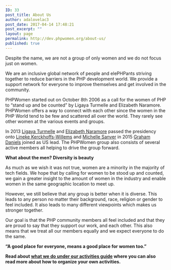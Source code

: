 ```yaml
---
ID: 33
post_title: About Us
author: adalovelac3
post_date: 2017-04-14 17:48:21
post_excerpt: ""
layout: page
permalink: http://dev.phpwomen.org/about-us/
published: true
---
```

<span style="font-weight: 400;">Despite the name, we are not a group of only women and we do not focus just on women.</span>

<span style="font-weight: 400;">We are an inclusive global network of people and elePHPants striving together to reduce barriers in the PHP development world. We provide a support network for everyone to improve themselves and get involved in the community.</span>

<!--more-->

<span style="font-weight: 400;">PHPWomen started out on October 8th 2006 as a call for the women of PHP to “stand up and be counted” by Ligaya Turmelle and Elizabeth Naramore. PHPWomen offers a way to connect with each other since the women in the PHP World tend to be few and scattered all over the world. They rarely see other women at the various events and groups. </span>

<span style="font-weight: 400;">In 2013 <a href="https://twitter.com/lig">Ligaya Turmelle</a> and <a href="https://twitter.com/ElizabethN">Elizabeth Naramore</a> passed the presidency onto </span><a href="https://twitter.com/the_linie"><span style="font-weight: 400;">Lineke Kerckhoffs-Willems</span></a><span style="font-weight: 400;"> and </span><a href="https://twitter.com/michellesanver"><span style="font-weight: 400;">Michelle Sanver</span></a><span style="font-weight: 400;"> in 2015 <a href="https://twitter.com/greydnls">Graham Daniels</a> joined as US lead. The PHPWomen group also consists of several active members all helping to drive the group forward.</span>

<b>What about the men? Diversity is beauty</b>

<span style="font-weight: 400;">As much as we wish it was not true, women are a minority in the majority of tech fields. We hope that by calling for women to be stood up and counted, we gain a greater insight to the amount of women in the industry and enable women in the same geographic location to meet up.</span>

<span style="font-weight: 400;">However, we still believe that any group is better when it is diverse. This leads to any person no matter their background, race, religion or gender to feel included. It also leads to many different viewpoints which makes us stronger together. </span>

<span style="font-weight: 400;">Our goal is that the PHP community members all feel included and that they are proud to say that they support our work, and each other. This also means that we treat all our members equally and we expect everyone to do the same. </span>

<b>“A good place for everyone, means a good place for women too.”</b>

<b>Read about <a href="http://dev.phpwomen.org/activties/">what we do under our activities guide</a> where you can also read more about how to organize your own activities. </b>